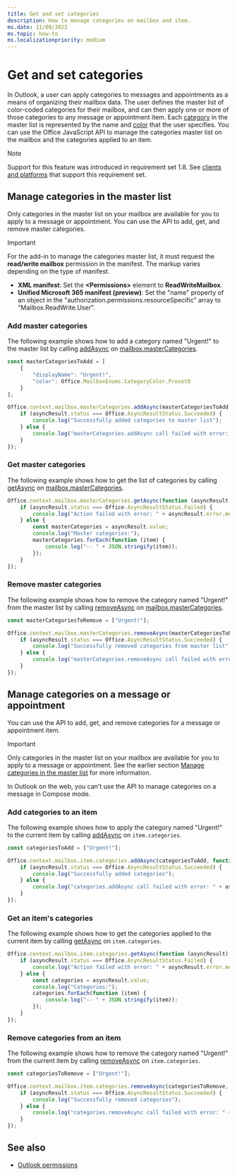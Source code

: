 ```yaml
---
title: Get and set categories
description: How to manage categories on mailbox and item.
ms.date: 11/09/2022
ms.topic: how-to
ms.localizationpriority: medium
---
```


# Get and set categories

In Outlook, a user can apply categories to messages and appointments as a means of organizing their mailbox data. The user defines the master list of color-coded categories for their mailbox, and can then apply one or more of those categories to any message or appointment item. Each [category](/javascript/api/outlook/office.categorydetails) in the master list is represented by the name and [color](/javascript/api/outlook/office.mailboxenums.categorycolor) that the user specifies. You can use the Office JavaScript API to manage the categories master list on the mailbox and the categories applied to an item.

> [!NOTE]
> Support for this feature was introduced in requirement set 1.8. See [clients and platforms](/javascript/api/requirement-sets/outlook/outlook-api-requirement-sets#requirement-sets-supported-by-exchange-servers-and-outlook-clients) that support this requirement set.

## Manage categories in the master list

Only categories in the master list on your mailbox are available for you to apply to a message or appointment. You can use the API to add, get, and remove master categories.

> [!IMPORTANT]
> For the add-in to manage the categories master list, it must request the **read/write mailbox** permission in the manifest. The markup varies depending on the type of manifest.
>
> - **XML manifest**: Set the **\<Permissions\>** element to **ReadWriteMailbox**.
> - **Unified Microsoft 365 manifest (preview)**: Set the "name" property of an object in the "authorization.permissions.resourceSpecific" array to "Mailbox.ReadWrite.User".

### Add master categories

The following example shows how to add a category named "Urgent!" to the master list by calling [addAsync](/javascript/api/outlook/office.mastercategories#outlook-office-mastercategories-addasync-member(1)) on [mailbox.masterCategories](/javascript/api/outlook/office.mailbox#outlook-office-mailbox-mastercategories-member).

```js
const masterCategoriesToAdd = [
    {
        "displayName": "Urgent!",
        "color": Office.MailboxEnums.CategoryColor.Preset0
    }
];

Office.context.mailbox.masterCategories.addAsync(masterCategoriesToAdd, function (asyncResult) {
    if (asyncResult.status === Office.AsyncResultStatus.Succeeded) {
        console.log("Successfully added categories to master list");
    } else {
        console.log("masterCategories.addAsync call failed with error: " + asyncResult.error.message);
    }
});
```

### Get master categories

The following example shows how to get the list of categories by calling [getAsync](/javascript/api/outlook/office.mastercategories#outlook-office-mastercategories-getasync-member(1)) on [mailbox.masterCategories](/javascript/api/outlook/office.mailbox#outlook-office-mailbox-mastercategories-member).

```js
Office.context.mailbox.masterCategories.getAsync(function (asyncResult) {
    if (asyncResult.status === Office.AsyncResultStatus.Failed) {
        console.log("Action failed with error: " + asyncResult.error.message);
    } else {
        const masterCategories = asyncResult.value;
        console.log("Master categories:");
        masterCategories.forEach(function (item) {
            console.log("-- " + JSON.stringify(item));
        });
    }
});
```

### Remove master categories

The following example shows how to remove the category named "Urgent!" from the master list by calling [removeAsync](/javascript/api/outlook/office.mastercategories#outlook-office-mastercategories-removeasync-member(1)) on [mailbox.masterCategories](/javascript/api/outlook/office.mailbox#outlook-office-mailbox-mastercategories-member).

```js
const masterCategoriesToRemove = ["Urgent!"];

Office.context.mailbox.masterCategories.removeAsync(masterCategoriesToRemove, function (asyncResult) {
    if (asyncResult.status === Office.AsyncResultStatus.Succeeded) {
        console.log("Successfully removed categories from master list");
    } else {
        console.log("masterCategories.removeAsync call failed with error: " + asyncResult.error.message);
    }
});
```

## Manage categories on a message or appointment

You can use the API to add, get, and remove categories for a message or appointment item.

> [!IMPORTANT]
> Only categories in the master list on your mailbox are available for you to apply to a message or appointment. See the earlier section [Manage categories in the master list](#manage-categories-in-the-master-list) for more information.
>
> In Outlook on the web, you can't use the API to manage categories on a message in Compose mode.

### Add categories to an item

The following example shows how to apply the category named "Urgent!" to the current item by calling [addAsync](/javascript/api/outlook/office.categories#outlook-office-categories-addasync-member(1)) on `item.categories`.

```js
const categoriesToAdd = ["Urgent!"];

Office.context.mailbox.item.categories.addAsync(categoriesToAdd, function (asyncResult) {
    if (asyncResult.status === Office.AsyncResultStatus.Succeeded) {
        console.log("Successfully added categories");
    } else {
        console.log("categories.addAsync call failed with error: " + asyncResult.error.message);
    }
});
```

### Get an item's categories

The following example shows how to get the categories applied to the current item by calling [getAsync](/javascript/api/outlook/office.categories#outlook-office-categories-getasync-member(1)) on `item.categories`.

```js
Office.context.mailbox.item.categories.getAsync(function (asyncResult) {
    if (asyncResult.status === Office.AsyncResultStatus.Failed) {
        console.log("Action failed with error: " + asyncResult.error.message);
    } else {
        const categories = asyncResult.value;
        console.log("Categories:");
        categories.forEach(function (item) {
            console.log("-- " + JSON.stringify(item));
        });
    }
});
```

### Remove categories from an item

The following example shows how to remove the category named "Urgent!" from the current item by calling [removeAsync](/javascript/api/outlook/office.categories#outlook-office-categories-removeasync-member(1)) on `item.categories`.

```js
const categoriesToRemove = ["Urgent!"];

Office.context.mailbox.item.categories.removeAsync(categoriesToRemove, function (asyncResult) {
    if (asyncResult.status === Office.AsyncResultStatus.Succeeded) {
        console.log("Successfully removed categories");
    } else {
        console.log("categories.removeAsync call failed with error: " + asyncResult.error.message);
    }
});
```

## See also

- [Outlook permissions](understanding-outlook-add-in-permissions.md)
